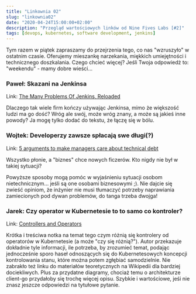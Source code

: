 ```yaml
---
title: "Linkownia 02"
slug: "linkownia02"
date: "2020-04-24T15:00:00+02:00"
description: "Przegląd wartościowych linków od Nine Fives Labs [#2]"
tags: [devops, kubernetes, software development, jenkins]
---
```


Tym razem w piątek zapraszamy do przejrzenia tego, co nas "wzruszyło" w ostatnim czasie. Oferujemy mieszankę narzekania, miękkich umiejętności i technicznego doszkalania. Czego chcieć więcej? Jeśli Twoja odpowiedż to: "weekendu" - mamy dobre wieści...
<!--more--> 

### Paweł: Skazani na Jenkinsa

Link: [The Many Problems Of Jenkins, Reloaded](https://medium.com/@eldermael/the-many-problems-of-jenkins-reloaded-371e2769320c)

Dlaczego tak wiele firm kończy używając Jenkinsa, mimo że większość ludzi ma go dość? Wróg ale swój, może wróg znany, a może są jakieś inne powody? Ja mogę tylko dodać do tekstu, że łączę się w bólu.


### Wojtek: Developerzy zawsze spłacają swe długi(?)

Link: [5 arguments to make managers care about technical debt](https://understandlegacycode.com/blog/5-arguments-to-make-managers-care-about-technical-debt/)

Wszystko płonie, a "biznes" chce nowych ficzerów. Kto nigdy nie był w takiej sytuacji?

Powyższe sposoby mogą pomóc w wyjaśnieniu sytuacji osobom nietechnicznym... jeśli są one osobami biznesowymi ;). Nie dajcie się zwieść opiniom, że inżynier nie musi tłumaczyć potrzeby naprawiania zamiecionych pod dywan problemów, do tanga trzeba dwojga!


### Jarek: Czy operator w Kubernetesie to to samo co kontroler?

Link: [Controllers and Operators](https://octetz.com/docs/2019/2019-10-13-controllers-and-operators/)

Krótka i treściwa notka na temat tego czym różnią się kontrolery od operatorów w Kubernetesie (a może "czy się różnią?"). Autor przekazuje dokładnie tyle informacji, ile potrzeba, by zrozumieć temat, podając jednocześnie sporo haseł odnoszących się do Kubernetesowych koncepcji kontrolowania stanu, które można potem zgłębiać samodzielnie. Nie zabrakło też linku do materiałów teoretycznych na Wikipedii dla bardziej dociekliwych. Plus za przydatne diagramy, chociaż temu o architekturze client-go przydałoby się trochę więcej opisu. Szybkie i wartościowe, jeśi nie znasz jeszcze odpowiedzi na tytułowe pytanie.

